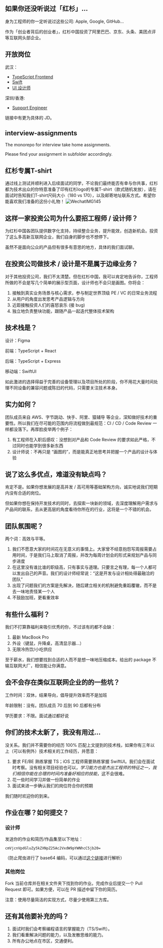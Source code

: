 ## 如果你还没听说过「红杉」...

身为工程师的你一定听说过这些公司: Apple, Google, GitHub...

作为「创业者背后的创业者」，红杉中国投资了阿里巴巴、京东、头条、美团点评等互联网头部企业。

## 开放岗位

武汉：
- [TypeScript Frontend](frontend/)
- [Swift](swift/)
- [UI 设计师](design/)

深圳/香港:
- [Support Engineer](it-support-engineer/)

链接中有更为具体的 JD。

## interview-assignments

The monorepo for interview take home assignments.

Please find your assignment in subfolder accordingly.

## 红杉专属T-shirt
通过线上测试并顺利进入后续面试的同学，不论我们最终能否有幸与你共事，红杉都为技术出众的你特意准备了印有红杉logo的专属T-shirt（款式随机发放），请在面试时告知我们T-shirt尺码大小（180 vs 170），以及邮寄地址联系方式。希望你能喜欢我们准备的这份小礼物！
![WechatIMG145](https://user-images.githubusercontent.com/89758/135418812-74b86ed4-b980-4b81-aa00-732daa07957f.jpeg)

## 这样一家投资公司为什么要招工程师 / 设计师？

为红杉中国各团队提供数字化支持，持续整合业务，提升能效，创造新机会。投资了这么多高新互联网企业，我们自身的脚步也不想停下。

虽然不是面向公众的产品但有很多有意思的地方，具体的我们面试聊。

## 在投资公司做技术 / 设计是不是属于边缘业务？

对于其他投资公司，我们不太清楚。但在红杉中国，我可以肯定地告诉你，工程师所做的不会是写几个简单的展示型页面，设计师也不会只是画图。你将会：

1. 接触到真实业务场景与核心需求，参与制定世界顶级 PE / VC 的日常业务流程
2. 从用户的角度出发思考产品逻辑与方向
3. 近距接触投资人们的喜怒哀乐 (接 bug)
4. 独立地负责整块功能，跟随产品一起迭代整体技术架构

## 技术栈是？

设计：Figma

前端：TypeScript + React

后端：TypeScript + Express

移动端：SwiftUI

如此激进的选择得益于完善的设备管理以及项目所处的阶段，你不用花大量时间处理不同设备的兼容问题或陈旧的代码，只需要关注技术本身。

## 实力如何？

团队成员来自 AWS、字节跳动、快手、阿里、猿辅导 等企业，深知做好技术的重要性。所以我们在尽可能的范围内将流程做到最规范：CI / CD / Code Review 一样都没落下。再厚脸皮举两个例子：

1. 有工程师在入职后感叹：没想到对产品和 Code Review 的要求如此严格，不过同时也能学到很多新东西
2. 设计师说：不再只是 “画图的”，而是能真正地思考并把握一个产品的设计与体验

## 说了这么多优点，难道没有缺点吗？

肯定不是。如果你想发展的是高并发 / 高可用等基础架构方向，诚实地说我们短期内没有合适的岗位。

但如果你想在保持开发技术的同时，去探索一块新的领域，去深度理解用户需求与产品间的联系，去从更高层的角度看待你所在的行业，这将是一个不错的机会。

## 团队氛围呢？

两个词：高效与平等。

1. 我们不愿意大家的时间花在无意义的事情上。大家曾不经意抱怨写周报需要占用时间，于是我们马上取消了周报，并改为每周计划会的形式来规划产品与同步进度
2. 在这里没有谁比谁的职级高，只有事实与道理。只要言之有理，每一个人都可以发出自己的声音。我们的设计师经常说：“这是开发与设计相处得最融洽的团队”
3. 出现了问题我们的方案是先解决，随后建立相关的机制避免重蹈覆辙，而不是去一味地责怪某一个人
4. 不鼓励加班，更看重效率

## 有些什么福利？

我们不打算靠福利来吸引优秀的你，不过该有的都不会缺：

1. 最新 MacBook Pro
2. 外设（键鼠，升降桌，高清显示器…）
3. 无限冷热饮/小吃供应

至于薪水，我们想要找到合适的人而不是想一味地压缩成本。给出的 package 不输互联网大厂，相信能让你满意。

## 会不会存在类似互联网企业的的一些坑？

工作时间：双休，结果导向，倡导提升效率而不是加班

年龄限制：没有。团队成员 70 后到 90 后都有分布

学历要求：不限。面试通过都好说

## 你们的技术太新了，我没有用过...

没关系。我们并不需要你的经历 100% 匹配上文提到的技术栈，如果你有三年以上（可以有例外）技术相关的工作经历，并愿意：

1. 要求 FE/BE 熟练掌握 TS；iOS 工程师需要熟练掌握 SwiftUI。我们会在面试时考察。没有相关项目经验也可以，*学习能力也是杰出工程师的特征之一，我们相信你能在合理的时间内准备好相应的技能*，这不会很难。
2. 花一些时间学习并做一份简单的作业
3. 面试来进一步确认我们的岗位符合你的预期

我们随时欢迎你的到来。

## 作业在哪？如何提交？

### 设计师

发送你的作业和简历/作品集至以下地址：

```
cmVjcnVpdGluZy5kZXNpZ25Ac2VxdW9pYWNhcC5jb20=
```

（防止爬虫进行了 base64 编码，可以通过[这个链接](https://tool.oschina.net/encrypt?type=3)进行解析）


### 其他岗位

Fork 当前仓库并在相关文件夹下找到你的作业。完成作业后提交一个 Pull Request 即可。如果方便，可以在 PR 描述中留下你的简历。

注意：使用尽量简洁的实现方式，尽量少使用第三方库。

## 还有其他要补充的吗？

1. 面试时我们会考察编程语言的掌握能力（TS/Swift）。
2. 我们看重解决问题的能力，以及发散思维的能力。
3. 所有办公地点在市区，交通便利。
